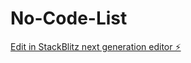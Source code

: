 # No-Code-List

[Edit in StackBlitz next generation editor ⚡️](https://stackblitz.com/~/github.com/Tomson-PY/No-Code-List)